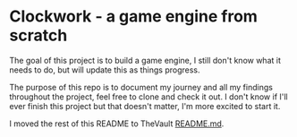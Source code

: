 # Clockwork - a game engine from scratch

The goal of this project is to build a game engine, I still don't know what it needs to do, but will update this as things progress.

The purpose of this repo is to document my journey and all my findings throughout the project, feel free to clone and check it out. I don't know if I'll ever finish this project but that doesn't matter, I'm more excited to start it.

I moved the rest of this README to TheVault [README.md](https://github.com/Stormix/TheVault/blob/main/1.%20Projects/Clockwork/Clockwork.md).
